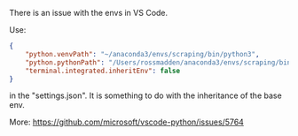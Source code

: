 There is an issue with the envs in VS Code.

Use:

```json 
{
    "python.venvPath": "~/anaconda3/envs/scraping/bin/python3",
    "python.pythonPath": "/Users/rossmadden/anaconda3/envs/scraping/bin/python3",
    "terminal.integrated.inheritEnv": false
}
```

in the "settings.json". It is something to do with the inheritance of the base env. 

More: https://github.com/microsoft/vscode-python/issues/5764

